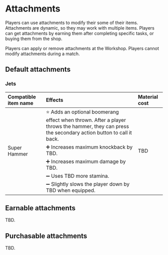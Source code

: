 # Attachments
Players can use attachments to modify their some of their items. Attachments are dynamic, so they may work with multiple items. Players can get attachments by earning them after completing specific tasks, or buying them from the shop. 

Players can apply or remove attachments at the Workshop. Players cannot modify attachments during a match. 

## Default attachments
### Jets
<table>
  <thead>
    <tr>
      <th align="left">Compatible item name</th>
      <th align="left">Effects</th>
      <th align="left">Material cost</th>
    </tr>
  </thead>
  <tbody>
    <tr>
      <td rowspan="5">Super Hammer</td>
      <td>⭐ Adds an optional boomerang effect when thrown. After a player throws the hammer, they can press the secondary action button to call it back.</td>
      <td rowspan="5">TBD</td>
    </tr>
    <tr>
      <td>➕ Increases maximum knockback by TBD.</td>
    </tr>
    <tr>
      <td>➕ Increases maximum damage by TBD.</td>
    </tr>
    <tr>
      <td>➖ Uses TBD more stamina.</td>
    </tr>
    <tr>
      <td>➖ Slightly slows the player down by TBD when equipped.</td>
    </tr>
  </tbody>
</table>

## Earnable attachments
TBD.

## Purchasable attachments
TBD.